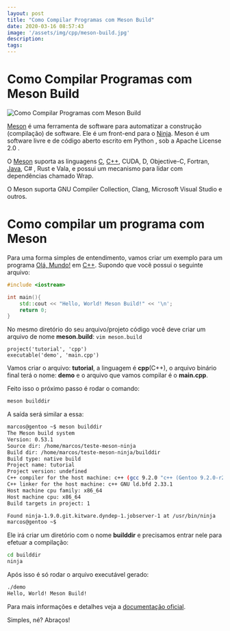 ```yaml
---
layout: post
title: "Como Compilar Programas com Meson Build"
date: 2020-03-16 08:57:43
image: '/assets/img/cpp/meson-build.jpg'
description:
tags:
---
```


# Como Compilar Programas com Meson Build
![Como Compilar Programas com Meson Build](meson-build.jpg)


[Meson](https://mesonbuild.com/) é uma ferramenta de software para automatizar a construção (compilação) de software. Ele é um front-end para o [Ninja](https://terminalroot.com.br/2020/03/como-compilar-programas-com-ninja-build.html). Meson é um software livre e de código aberto escrito em Python , sob a Apache License 2.0 .

O [Meson](https://en.wikipedia.org/wiki/Meson_(software)) suporta as linguagens [C](https://terminalroot.com.br/2014/12/linguagem-c-utilizando-as-funcoes-fopen.html), [C++](https://terminalroot.com.br/cpp), CUDA, D, Objective-C, Fortran, [Java](https://terminalroot.com.br/2019/10/jython-a-linguagem-que-mistura-java-com-python.html), C# , Rust e Vala, e possui um mecanismo para lidar com dependências chamado Wrap.

O Meson suporta GNU Compiler Collection, Clang, Microsoft Visual Studio e outros.

# Como compilar um programa com Meson
Para uma forma simples de entendimento, vamos criar um exemplo para um programa [Olá, Mundo!](https://terminalroot.com.br/2019/10/linguagem-de-programacao.html) em [C++](https://terminalroot.com.br/cpp). Supondo que você possui o seguinte arquivo:
```cpp
#include <iostream>

int main(){
    std::cout << "Hello, World! Meson Build!" << '\n';
    return 0;
}
```

No mesmo diretório do seu arquivo/projeto código você deve criar um arquivo de nome **meson.build**: `vim meson.build`
```meson
project('tutorial', 'cpp')
executable('demo', 'main.cpp')
```

Vamos criar o arquivo: **tutorial**, a linguagem é **cpp**(C++), o arquivo binário final terá o nome: **demo** e o arquivo que vamos compilar é o **main.cpp**.

Feito isso o próximo passo é rodar o comando:
```sh
meson builddir
```

A saída será similar a essa:
```sh
marcos@gentoo ~$ meson builddir
The Meson build system
Version: 0.53.1
Source dir: /home/marcos/teste-meson-ninja
Build dir: /home/marcos/teste-meson-ninja/builddir
Build type: native build
Project name: tutorial
Project version: undefined
C++ compiler for the host machine: c++ (gcc 9.2.0 "c++ (Gentoo 9.2.0-r2 p3) 9.2.0")
C++ linker for the host machine: c++ GNU ld.bfd 2.33.1
Host machine cpu family: x86_64
Host machine cpu: x86_64
Build targets in project: 1

Found ninja-1.9.0.git.kitware.dyndep-1.jobserver-1 at /usr/bin/ninja
marcos@gentoo ~$ 
```

Ele irá criar um diretório com o nome **builddir** e precisamos entrar nele para efetuar a compilação:
```sh
cd builddir
ninja
```

Após isso é só rodar o arquivo executável gerado:
```sh
./demo
Hello, World! Meson Build!
```

Para mais informações e detalhes veja a [documentação oficial](https://mesonbuild.com/Tutorial.html).

Simples, né? Abraços!
